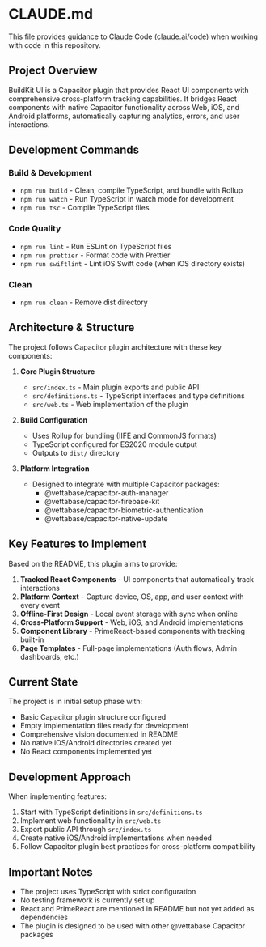# CLAUDE.md

This file provides guidance to Claude Code (claude.ai/code) when working with code in this repository.

## Project Overview

BuildKit UI is a Capacitor plugin that provides React UI components with comprehensive cross-platform tracking capabilities. It bridges React components with native Capacitor functionality across Web, iOS, and Android platforms, automatically capturing analytics, errors, and user interactions.

## Development Commands

### Build & Development
- `npm run build` - Clean, compile TypeScript, and bundle with Rollup
- `npm run watch` - Run TypeScript in watch mode for development
- `npm run tsc` - Compile TypeScript files

### Code Quality
- `npm run lint` - Run ESLint on TypeScript files
- `npm run prettier` - Format code with Prettier
- `npm run swiftlint` - Lint iOS Swift code (when iOS directory exists)

### Clean
- `npm run clean` - Remove dist directory

## Architecture & Structure

The project follows Capacitor plugin architecture with these key components:

1. **Core Plugin Structure**
   - `src/index.ts` - Main plugin exports and public API
   - `src/definitions.ts` - TypeScript interfaces and type definitions
   - `src/web.ts` - Web implementation of the plugin

2. **Build Configuration**
   - Uses Rollup for bundling (IIFE and CommonJS formats)
   - TypeScript configured for ES2020 module output
   - Outputs to `dist/` directory

3. **Platform Integration**
   - Designed to integrate with multiple Capacitor packages:
     - @vettabase/capacitor-auth-manager
     - @vettabase/capacitor-firebase-kit
     - @vettabase/capacitor-biometric-authentication
     - @vettabase/capacitor-native-update

## Key Features to Implement

Based on the README, this plugin aims to provide:

1. **Tracked React Components** - UI components that automatically track interactions
2. **Platform Context** - Capture device, OS, app, and user context with every event
3. **Offline-First Design** - Local event storage with sync when online
4. **Cross-Platform Support** - Web, iOS, and Android implementations
5. **Component Library** - PrimeReact-based components with tracking built-in
6. **Page Templates** - Full-page implementations (Auth flows, Admin dashboards, etc.)

## Current State

The project is in initial setup phase with:
- Basic Capacitor plugin structure configured
- Empty implementation files ready for development
- Comprehensive vision documented in README
- No native iOS/Android directories created yet
- No React components implemented yet

## Development Approach

When implementing features:
1. Start with TypeScript definitions in `src/definitions.ts`
2. Implement web functionality in `src/web.ts`
3. Export public API through `src/index.ts`
4. Create native iOS/Android implementations when needed
5. Follow Capacitor plugin best practices for cross-platform compatibility

## Important Notes

- The project uses TypeScript with strict configuration
- No testing framework is currently set up
- React and PrimeReact are mentioned in README but not yet added as dependencies
- The plugin is designed to be used with other @vettabase Capacitor packages